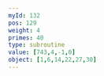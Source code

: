 ```yaml
---
myId: 132
pos: 129
weight: 4
primes: 40
type: subroutine
value: [743,4,-1,0]
object: [1,6,14,22,27,30]
---
```

